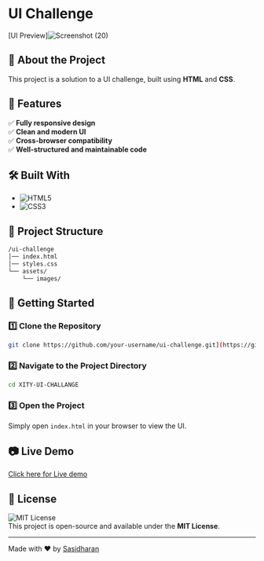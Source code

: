 # UI Challenge

[UI Preview]![Screenshot (20)](https://github.com/user-attachments/assets/38df8926-5ddc-4dda-9c28-5cb5390f7040)


## 🚀 About the Project
This project is a solution to a UI challenge, built using **HTML** and **CSS**.

## 📌 Features
✅ **Fully responsive design**  
✅ **Clean and modern UI**  
✅ **Cross-browser compatibility**  
✅ **Well-structured and maintainable code**  

## 🛠️ Built With
- ![HTML5](https://img.shields.io/badge/HTML5-E34F26?style=for-the-badge&logo=html5&logoColor=white)
- ![CSS3](https://img.shields.io/badge/CSS3-1572B6?style=for-the-badge&logo=css3&logoColor=white)

## 📂 Project Structure
```bash
/ui-challenge
│── index.html
│── styles.css
└── assets/
    └── images/

```
## 🚀 Getting Started

### 1️⃣ Clone the Repository
```sh
git clone https://github.com/your-username/ui-challenge.git](https://github.com/Sasidharan0827/XITY-UI-CHALLANGE.git
```

### 2️⃣ Navigate to the Project Directory
```sh
cd XITY-UI-CHALLANGE
```

### 3️⃣ Open the Project
Simply open `index.html` in your browser to view the UI.

## 📷 Live Demo


[Click here for Live demo](https://task-xity.netlify.app/)

## 📜 License
![MIT License](https://img.shields.io/badge/license-MIT-blue.svg)  
This project is open-source and available under the **MIT License**.

---
Made with ❤️ by [Sasidharan](https://github.com/Sasidharan0827)



